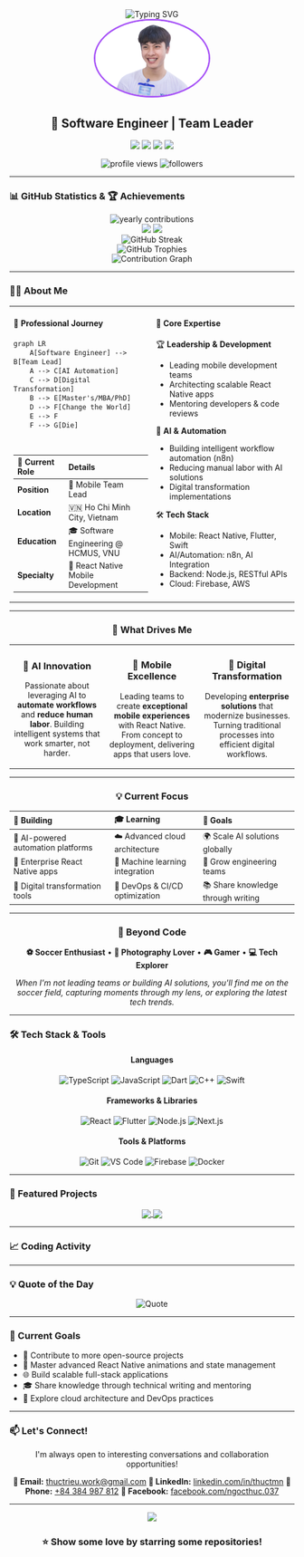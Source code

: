 <div align="center">
  <img src="https://readme-typing-svg.herokuapp.com?font=Fira+Code&size=32&duration=2800&pause=2000&color=A855F7&center=true&vCenter=true&width=940&lines=Hey+there!+I'm+Thuc+Trieu+%F0%9F%91%8B;Software+Engineer+%7C+Full-Stack+Developer;Mobile+%26+AI+Applications+Enthusiast+%F0%9F%9A%80" alt="Typing SVG" />
</div>

<div align="center">
  <img src="Thuc.png" width="200" style="border-radius: 50%; border: 3px solid #A855F7;"/>
</div>

<h2 align="center">🚀 Software Engineer | Team Leader</h2>

<p align="center">
  <a href="https://www.linkedin.com/in/thuctmn/"><img src="https://img.shields.io/badge/LinkedIn-0077B5?style=for-the-badge&logo=linkedin&logoColor=white"/></a>
  <a href="mailto:thuctrieu.work@gmail.com"><img src="https://img.shields.io/badge/Email-D14836?style=for-the-badge&logo=gmail&logoColor=white"/></a>
  <a href="https://facebook.com/ngocthuc.037"><img src="https://img.shields.io/badge/Facebook-1877F2?style=for-the-badge&logo=facebook&logoColor=white"/></a>
  <a href="tel:+84384987812"><img src="https://img.shields.io/badge/Phone-25D366?style=for-the-badge&logo=phone&logoColor=white"/></a>
</p>

<p align="center">
  <img src="https://komarev.com/ghpvc/?username=ThucTrieu&label=Profile%20views&color=blueviolet&style=flat-square" alt="profile views" />
  <img src="https://img.shields.io/github/followers/ThucTrieu?label=Followers&style=flat-square&color=blueviolet" alt="followers" />
</p>

---

### 📊 GitHub Statistics & 🏆 Achievements

<div align="center">

<img src="https://img.shields.io/badge/Contributions_Last_Year-4,137-blueviolet?style=for-the-badge&logo=github&logoColor=white" alt="yearly contributions" />

</div>

<div align="center">
  <img height="180em" src="https://github-readme-stats.vercel.app/api?username=ThucTrieu&show_icons=true&theme=radical&include_all_commits=true&count_private=true&hide_border=true&bg_color=0d1117"/>
  <img height="180em" src="https://github-readme-stats.vercel.app/api/top-langs/?username=ThucTrieu&layout=compact&langs_count=8&theme=radical&hide_border=true&bg_color=0d1117"/>
</div>

<div align="center">
  <img src="https://github-readme-streak-stats.herokuapp.com/?username=ThucTrieu&theme=radical&hide_border=true&background=0d1117" alt="GitHub Streak" />
</div>

<div align="center">
  <img src="https://github-profile-trophy.vercel.app/?username=ThucTrieu&theme=radical&no-frame=true&no-bg=true&margin-w=4&row=2" alt="GitHub Trophies" />
</div>

<div align="center">
  <img src="https://github-readme-activity-graph.vercel.app/graph?username=ThucTrieu&theme=react-dark&hide_border=true&area=true" alt="Contribution Graph" />
</div>

---

### 👨‍💻 About Me

<div align="center">

<table>
<tr>
<td width="50%" valign="top">

#### 👔 Professional Journey

```mermaid
graph LR
    A[Software Engineer] --> B[Team Lead]
    A --> C[AI Automation]
    C --> D[Digital Transformation]
    B --> E[Master's/MBA/PhD]
    D --> F[Change the World]
    E --> F
    F --> G[Die]
```

<br/>

| 🎯 Current Role | Details                              |
| :-------------- | :----------------------------------- |
| **Position**    | 🚀 Mobile Team Lead                  |
| **Location**    | 🇻🇳 Ho Chi Minh City, Vietnam         |
| **Education**   | 🎓 Software Engineering @ HCMUS, VNU |
| **Specialty**   | 📱 React Native Mobile Development   |

</td>
<td width="50%" valign="top">

#### 💼 Core Expertise

<div align="left">

🏆 **Leadership & Development**

- Leading mobile development teams
- Architecting scalable React Native apps
- Mentoring developers & code reviews

🤖 **AI & Automation**

- Building intelligent workflow automation (n8n)
- Reducing manual labor with AI solutions
- Digital transformation implementations

🛠️ **Tech Stack**

- Mobile: React Native, Flutter, Swift
- AI/Automation: n8n, AI Integration
- Backend: Node.js, RESTful APIs
- Cloud: Firebase, AWS

</div>

</td>
</tr>
</table>

</div>

---

<div align="center">

### 🎯 What Drives Me

</div>

<table>
<tr>
<td width="33%" align="center">

### 🤖 AI Innovation

Passionate about leveraging AI to **automate workflows** and **reduce human labor**. Building intelligent systems that work smarter, not harder.

</td>
<td width="33%" align="center">

### 📱 Mobile Excellence

Leading teams to create **exceptional mobile experiences** with React Native. From concept to deployment, delivering apps that users love.

</td>
<td width="33%" align="center">

### 🚀 Digital Transformation

Developing **enterprise solutions** that modernize businesses. Turning traditional processes into efficient digital workflows.

</td>
</tr>
</table>

---

<div align="center">

### 💡 Current Focus

| 🔨 Building                        | 🎓 Learning                     | 🎯 Goals                           |
| :--------------------------------- | :------------------------------ | :--------------------------------- |
| 🤖 AI-powered automation platforms | ☁️ Advanced cloud architecture  | 🌍 Scale AI solutions globally     |
| 📱 Enterprise React Native apps    | 🧠 Machine learning integration | 👥 Grow engineering teams          |
| 🔄 Digital transformation tools    | 🚀 DevOps & CI/CD optimization  | 📚 Share knowledge through writing |

</div>

---

<div align="center">

### 🎨 Beyond Code

**⚽ Soccer Enthusiast** • **📸 Photography Lover** • **🎮 Gamer** • **💻 Tech Explorer**

_When I'm not leading teams or building AI solutions, you'll find me on the soccer field, capturing moments through my lens, or exploring the latest tech trends._

</div>

---

### 🛠️ Tech Stack & Tools

<div align="center">

#### Languages

![TypeScript](https://img.shields.io/badge/TypeScript-007ACC?style=for-the-badge&logo=typescript&logoColor=white)
![JavaScript](https://img.shields.io/badge/JavaScript-F7DF1E?style=for-the-badge&logo=javascript&logoColor=black)
![Dart](https://img.shields.io/badge/Dart-0175C2?style=for-the-badge&logo=dart&logoColor=white)
![C++](https://img.shields.io/badge/C++-00599C?style=for-the-badge&logo=cplusplus&logoColor=white)
![Swift](https://img.shields.io/badge/Swift-FA7343?style=for-the-badge&logo=swift&logoColor=white)

#### Frameworks & Libraries

![React](https://img.shields.io/badge/React-20232A?style=for-the-badge&logo=react&logoColor=61DAFB)
![Flutter](https://img.shields.io/badge/Flutter-02569B?style=for-the-badge&logo=flutter&logoColor=white)
![Node.js](https://img.shields.io/badge/Node.js-339933?style=for-the-badge&logo=nodedotjs&logoColor=white)
![Next.js](https://img.shields.io/badge/Next.js-000000?style=for-the-badge&logo=nextdotjs&logoColor=white)

#### Tools & Platforms

![Git](https://img.shields.io/badge/Git-F05032?style=for-the-badge&logo=git&logoColor=white)
![VS Code](https://img.shields.io/badge/VS_Code-007ACC?style=for-the-badge&logo=visual-studio-code&logoColor=white)
![Firebase](https://img.shields.io/badge/Firebase-FFCA28?style=for-the-badge&logo=firebase&logoColor=black)
![Docker](https://img.shields.io/badge/Docker-2496ED?style=for-the-badge&logo=docker&logoColor=white)

</div>

---

### 💼 Featured Projects

<div align="center">

<a href="https://github.com/ThucTrieu/sprint-boost">
  <img align="center" src="https://github-readme-stats.vercel.app/api/pin/?username=ThucTrieu&repo=sprint-boost&theme=radical&hide_border=true&bg_color=0d1117" />
</a>

<a href="https://github.com/ThucTrieu/Expensify">
  <img align="center" src="https://github-readme-stats.vercel.app/api/pin/?username=ThucTrieu&repo=Expensify&theme=radical&hide_border=true&bg_color=0d1117" />
</a>

</div>

---

### 📈 Coding Activity

<div align="center">

<!--START_SECTION:waka-->
<!--END_SECTION:waka-->

</div>

---

### 💡 Quote of the Day

<div align="center">

![Quote](https://quotes-github-readme.vercel.app/api?type=horizontal&theme=radical)

</div>

---

### 🎯 Current Goals

- 🚀 Contribute to more open-source projects
- 📱 Master advanced React Native animations and state management
- 🌐 Build scalable full-stack applications
- 🎓 Share knowledge through technical writing and mentoring
- 🔧 Explore cloud architecture and DevOps practices

---

### 📫 Let's Connect!

<div align="center">

I'm always open to interesting conversations and collaboration opportunities!

**📧 Email:** [thuctrieu.work@gmail.com](mailto:thuctrieu.work@gmail.com)
**💼 LinkedIn:** [linkedin.com/in/thuctmn](https://www.linkedin.com/in/thuctmn/)
**📱 Phone:** [+84 384 987 812](tel:+84384987812)
**👥 Facebook:** [facebook.com/ngocthuc.037](https://facebook.com/ngocthuc.037)

</div>

---

<div align="center">
  <img src="https://capsule-render.vercel.app/api?type=waving&color=gradient&customColorList=6,11,20&height=150&section=footer&text=Thanks%20for%20visiting!&fontSize=40&fontColor=fff&animation=twinkling&fontAlignY=72" />
</div>

<div align="center">

### ⭐ Show some love by starring some repositories!

</div>
